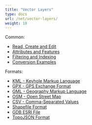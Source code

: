 ```yaml
---
title: "Vector Layers"
type: docs
url: /net/vector-layers/
weight: 10
---
```


Common:

- [Read, Create and Edit](/gis/net/read-create-and-edit/)
- [Attributes and Features](/gis/net/attributes-and-features/)
- [Filtering and Indexing](/gis/net/filtering-and-indexing/)
- [Conversion Examples](/gis/net/conversion/)

Formats:

- [KML - Keyhole Markup Language](/gis/net/kml-keyhole-markup-language/)
- [GPX - GPS Exchange Format](/gis/net/gpx-gps-exchange/)
- [GML - Geography Markup Language](/gis/net/gml-geography-markup-language/)
- [OSM - Open Street Map](/gis/net/osm-open-street-map/)
- [CSV - Comma-Separated Values](/gis/net/csv-comma-separated-values/)
- [Shapefile Format](/gis/net/shapefile-esri/)
- [GDB ESRI File](/gis/net/gdb-file-esri/)
- [TopoJSON Format](/gis/net/topo-json/)


